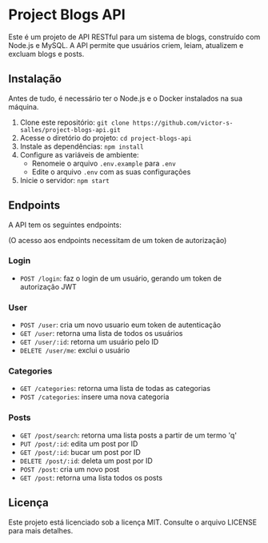 # Project Blogs API

Este é um projeto de API RESTful para um sistema de blogs, construído com Node.js e MySQL. A API permite que usuários criem, leiam, atualizem e excluam blogs e posts.

## Instalação

Antes de tudo, é necessário ter o Node.js e o Docker instalados na sua máquina.

1. Clone este repositório: `git clone https://github.com/victor-s-salles/project-blogs-api.git`
2. Acesse o diretório do projeto: `cd project-blogs-api`
3. Instale as dependências: `npm install`
4. Configure as variáveis de ambiente:
    * Renomeie o arquivo `.env.example` para `.env`
    * Edite o arquivo `.env` com as suas configurações
5. Inicie o servidor: `npm start`

## Endpoints

A API tem os seguintes endpoints:

(O acesso aos endpoints necessitam de um token de autorização)

### Login

* `POST /login`: faz o login de um usuário, gerando um token de autorização JWT

### User

* `POST /user`: cria um novo usuario eum token de autenticação
* `GET /user`: retorna uma lista de todos os usuários
* `GET /user/:id`: retorna um usuário pelo ID
* `DELETE /user/me`: exclui o usuário

### Categories

* `GET /categories`: retorna uma lista de todas as categorias
* `POST /categories`: insere uma nova categoria

### Posts

* `GET /post/search`: retorna uma lista posts a partir de um termo 'q'
* `PUT /post/:id`: edita um post por ID
* `GET /post/:id`: bucar um post por ID
* `DELETE /post/:id`: deleta um post por ID
* `POST /post`: cria um novo post
* `GET /post`: retorna uma lista todos os posts


## Licença

Este projeto está licenciado sob a licença MIT. Consulte o arquivo LICENSE para mais detalhes.
